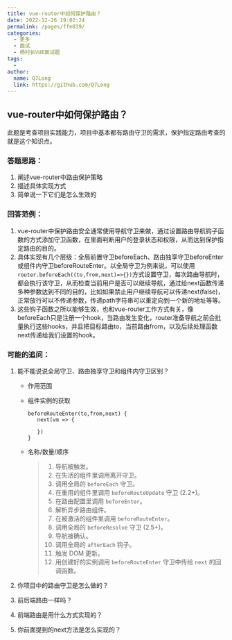 ```yaml
---
title: vue-router中如何保护路由？
date: 2022-12-26 19:02:24
permalink: /pages/ffe039/
categories:
  - 更多
  - 面试
  - 杨村长VUE面试题
tags:
  - 
author: 
  name: Q7Long
  link: https://github.com/Q7Long
---
```

## vue-router中如何保护路由？

此题是考查项目实践能力，项目中基本都有路由守卫的需求，保护指定路由考查的就是这个知识点。



### 答题思路：

1. 阐述vue-router中路由保护策略
2. 描述具体实现方式
3. 简单说一下它们是怎么生效的



### 回答范例：

1. vue-router中保护路由安全通常使用导航守卫来做，通过设置路由导航钩子函数的方式添加守卫函数，在里面判断用户的登录状态和权限，从而达到保护指定路由的目的。
2. 具体实现有几个层级：全局前置守卫beforeEach、路由独享守卫beforeEnter或组件内守卫beforeRouteEnter。以全局守卫为例来说，可以使用`router.beforeEach((to,from,next)=>{})`方式设置守卫，每次路由导航时，都会执行该守卫，从而检查当前用户是否可以继续导航，通过给next函数传递多种参数达到不同的目的，比如如果禁止用户继续导航可以传递next(false)，正常放行可以不传递参数，传递path字符串可以重定向到一个新的地址等等。
3. 这些钩子函数之所以能够生效，也和vue-router工作方式有关，像beforeEach只是注册一个hook，当路由发生变化，router准备导航之前会批量执行这些hooks，并且把目标路由to，当前路由from，以及后续处理函数next传递给我们设置的hook。



### 可能的追问：

1. 能不能说说全局守卫、路由独享守卫和组件内守卫区别？

   - 作用范围

   - 组件实例的获取

     ```
     beforeRouteEnter(to,from,next) {
     	next(vm => {
     		
     	})
     }
     ```

     

   - 名称/数量/顺序

     > 1. 导航被触发。
     > 2. 在失活的组件里调用离开守卫。
     > 3. 调用全局的 `beforeEach` 守卫。
     > 4. 在重用的组件里调用 `beforeRouteUpdate` 守卫 (2.2+)。
     > 5. 在路由配置里调用 `beforeEnter`。
     > 6. 解析异步路由组件。
     > 7. 在被激活的组件里调用 `beforeRouteEnter`。
     > 8. 调用全局的 `beforeResolve` 守卫 (2.5+)。
     > 9. 导航被确认。
     > 10. 调用全局的 `afterEach` 钩子。
     > 11. 触发 DOM 更新。
     > 12. 用创建好的实例调用 `beforeRouteEnter` 守卫中传给 `next` 的回调函数。

2. 你项目中的路由守卫是怎么做的？

3. 前后端路由一样吗？

4. 前端路由是用什么方式实现的？

5. 你前面提到的next方法是怎么实现的？